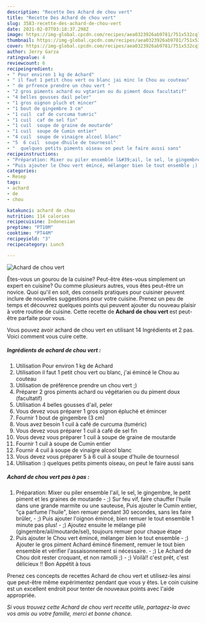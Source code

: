 ```yaml
---
description: "Recette Des Achard de chou vert"
title: "Recette Des Achard de chou vert"
slug: 3583-recette-des-achard-de-chou-vert
date: 2021-02-07T03:18:37.298Z
image: https://img-global.cpcdn.com/recipes/aea0323926ab9781/751x532cq70/achard-de-chou-vert-photo-principale-de-la-recette.jpg
thumbnail: https://img-global.cpcdn.com/recipes/aea0323926ab9781/751x532cq70/achard-de-chou-vert-photo-principale-de-la-recette.jpg
cover: https://img-global.cpcdn.com/recipes/aea0323926ab9781/751x532cq70/achard-de-chou-vert-photo-principale-de-la-recette.jpg
author: Jerry Garza
ratingvalue: 4
reviewcount: 6
recipeingredient:
- " Pour environ 1 kg de Achard"
- " il faut 1 petit chou vert ou blanc jai minc le Chou au couteau"
- " de prfrence prendre un chou vert "
- "2 gros piments achard ou vgtarien ou du piment doux facultatif"
- "4 belles gousses dail peler"
- "1 gros oignon pluch et mincer"
- "1 bout de gingembre 3 cm"
- "1 cuil  caf de curcuma tumric"
- "1 cuil  caf de sel fin"
- "1 cuil  soupe de graine de moutarde"
- "1 cuil  soupe de Cumin entier"
- "4 cuil  soupe de vinaigre alcool blanc"
- "5  6 cuil  soupe dhuile de tournesol"
- "  quelques petits piments oiseau on peut le faire aussi sans"
recipeinstructions:
- "Préparation: Mixer ou piler ensemble l&#39;ail, le sel, le gingembre, le petit piment et les graines de moutarde ;) Sur feu vif, faire chauffer l&#39;huile dans une grande marmite ou une sauteuse, Puis ajouter le Cumin entier, &#34;ça parfume l&#39;huile&#34;, bien remuer pendant 30 secondes, sans les faire brûler, ;) Puis ajouter l&#39;oignon émincé, bien remuer le tout ensemble 1 minute pas plus! ;) Ajoutez ensuite le mélange pilé (gingembre/ail/moutarde/sel), toujours remuer pour chaque étape"
- "Puis ajouter le Chou vert émincé, mélanger bien le tout ensemble ;) Ajouter le gros piment Achard émincé finement, remuer le tout bien ensemble et vérifier l&#39;assaisonnement si nécessaire. ;) Le Achard de Chou doit rester croquant, et non ramolli ;) ;) Voilà!! c&#39;est prêt, c&#39;est délicieux !! Bon Appétit à tous"
categories:
- Resep
tags:
- achard
- de
- chou

katakunci: achard de chou 
nutrition: 114 calories
recipecuisine: Indonesian
preptime: "PT10M"
cooktime: "PT44M"
recipeyield: "3"
recipecategory: Lunch

---
```



![Achard de chou vert](https://img-global.cpcdn.com/recipes/aea0323926ab9781/751x532cq70/achard-de-chou-vert-photo-principale-de-la-recette.jpg)

Êtes-vous un gourou de la cuisine? Peut-être êtes-vous simplement un expert en cuisine? Ou comme plusieurs autres, vous êtes peut-être un novice. Quoi qu'il en soit, des conseils pratiques pour cuisiner peuvent inclure de nouvelles suggestions pour votre cuisine. Prenez un peu de temps et découvrez quelques points qui peuvent ajouter du nouveau plaisir à votre routine de cuisine. Cette recette de <strong> Achard de chou vert </strong> est peut-être parfaite pour vous.

<!--inarticleads1-->

Vous pouvez avoir achard de chou vert en utilisant 14 Ingrédients et 2 pas. Voici comment vous cuire cette.

##### Ingrédients de achard de chou vert :

1. Utilisation  Pour environ 1 kg de Achard
1. Utilisation  il faut 1 petit chou vert ou blanc, j&#39;ai émincé le Chou au couteau
1. Utilisation  de préférence prendre un chou vert ;)
1. Préparer 2 gros piments achard ou végétarien ou du piment doux (facultatif)
1. Utilisation 4 belles gousses d&#39;ail, peler
1. Vous devez vous préparer 1 gros oignon épluché et émincer
1. Fournir 1 bout de gingembre (3 cm)
1. Vous avez besoin 1 cuil à café de curcuma (tuméric)
1. Vous devez vous préparer 1 cuil à café de sel fin
1. Vous devez vous préparer 1 cuil à soupe de graine de moutarde
1. Fournir 1 cuil à soupe de Cumin entier
1. Fournir 4 cuil à soupe de vinaigre alcool blanc
1. Vous devez vous préparer 5 à 6 cuil à soupe d&#39;huile de tournesol
1. Utilisation  :) quelques petits piments oiseau, on peut le faire aussi sans




<!--inarticleads2-->

##### Achard de chou vert pas à pas :

1. Préparation: Mixer ou piler ensemble l&#39;ail, le sel, le gingembre, le petit piment et les graines de moutarde - ;) Sur feu vif, faire chauffer l&#39;huile dans une grande marmite ou une sauteuse, Puis ajouter le Cumin entier, &#34;ça parfume l&#39;huile&#34;, bien remuer pendant 30 secondes, sans les faire brûler, - ;) Puis ajouter l&#39;oignon émincé, bien remuer le tout ensemble 1 minute pas plus! - ;) Ajoutez ensuite le mélange pilé (gingembre/ail/moutarde/sel), toujours remuer pour chaque étape
1. Puis ajouter le Chou vert émincé, mélanger bien le tout ensemble - ;) Ajouter le gros piment Achard émincé finement, remuer le tout bien ensemble et vérifier l&#39;assaisonnement si nécessaire. - ;) Le Achard de Chou doit rester croquant, et non ramolli ;) - ;) Voilà!! c&#39;est prêt, c&#39;est délicieux !! Bon Appétit à tous




<!--inarticleads1-->

<p>
Prenez ces concepts de recettes Achard de chou vert et utilisez-les ainsi que peut-être même expérimentez pendant que vous y êtes. Le coin cuisine est un excellent endroit pour tenter de nouveaux points avec l'aide appropriée.
</p>

<p>
<i>Si vous trouvez cette Achard de chou vert recette utile, partagez-la avec vos amis ou votre famille, merci et bonne chance.</i>
</p>
